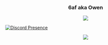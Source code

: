 <h3 align="center">6af aka Owen</h3>

<p align="center">
  <img src="https://github-readme-stats.vercel.app/api/?username=6af&title_color=4F8CC9&text_color=9f9f9f&show_icons=true&bg_color=00000000&hide_border=true&icon_color=4F8CC9&hide_title=true&count_private=true"/>
</p>


  [![Discord Presence](https://lanyard-profile-readme.vercel.app/api/860631554303721482)](https://discord.com/users/860631554303721482)

  

<p align="center">
  <img src="https://spotify-github-profile.vercel.app/api/view?uid=iq2pj1myzg9mbnfwuxfsw9sz6&cover_image=true&theme=compact"/>
</p>






